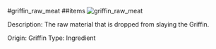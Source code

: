 #griffin_raw_meat
##items
![griffin_raw_meat](https://dragon-force-studio.com/images/EF_wiki/griffin_raw_meat.png)

Description:   The raw material that is dropped from slaying the Griffin.

Origin:  Griffin
Type:  Ingredient